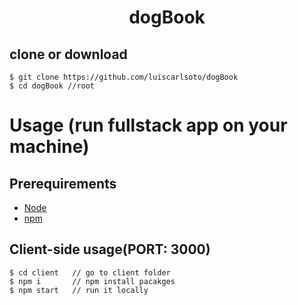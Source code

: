 <h1 align="center">
    dogBook
</h1>

## clone or download
```terminal
$ git clone https://github.com/luiscarlsoto/dogBook
$ cd dogBook //root
```

# Usage (run fullstack app on your machine)

## Prerequirements
- [Node](https://nodejs.org/en/download/)
- [npm](https://nodejs.org/en/download/package-manager/)


## Client-side usage(PORT: 3000)
```terminal
$ cd client   // go to client folder
$ npm i       // npm install pacakges
$ npm start   // run it locally



```

